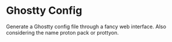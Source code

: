 # Ghostty Config

Generate a Ghostty config file through a fancy web interface. Also considering the name proton pack or prottyon.